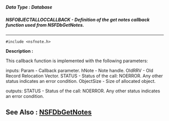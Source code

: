 ##### Data Type : Database
##### NSFOBJECTALLOCCALLBACK - Definition of the get notes callback function used from NSFDbGetNotes.
---
```
#include <nsfnote.h>
```
**Description :**

This callback function is implemented with the following parameters:  

inputs:
Param - Callback parameter.
hNote - Note handle.
OldRRV - Old Record Relocation Vector.
STATUS - Status of the call: NOERROR. Any other status indicates an error 
condition.
ObjectSize - Size of allocated object.

outputs: 
STATUS - Status of the call: NOERROR. Any other status indicates an error 
condition.


**See Also :**
[NSFDbGetNotes](/reference/Func/NSFDbGetNotes)
---
